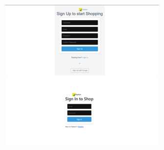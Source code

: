 ![image_Alt](https://github.com/RakshithaE/Flipkart--Cloning-Application/blob/2713b7d51b2f31e8322432d9b057aa7b692d2686/img/Screenshot%202025-01-16%20021726.png)
![image_Alt](https://github.com/RakshithaE/Flipkart--Cloning-Application/blob/8a3d308cf0b2167feb4aa6b0b1685c9a5fe90a67/img/Screenshot%202025-01-16%20021755.png)
